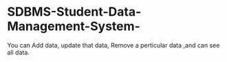 # SDBMS-Student-Data-Management-System-
You can Add data, update that data, Remove a perticular data ,and can see all data.
